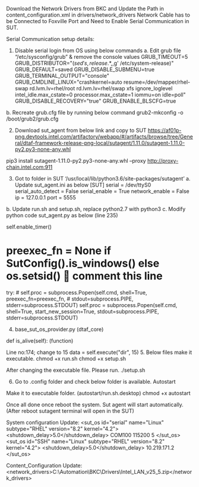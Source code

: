 Download the Network Drivers from BKC and Update the Path in content_configuration.xml in drivers/network_drivers
Network Cable has to be Connected to Foxville Port and Need to Enable Serial Communication in SUT.

Serial Communication setup details:

1.	Disable serial login from OS using below commands
a.	Edit grub file “/etc/sysconfig/grub”  & remove the console values 
GRUB_TIMEOUT=5
GRUB_DISTRIBUTOR="$(sed 's, release .*$,,g' /etc/system-release)"
GRUB_DEFAULT=saved
GRUB_DISABLE_SUBMENU=true
GRUB_TERMINAL_OUTPUT="console"
GRUB_CMDLINE_LINUX="crashkernel=auto resume=/dev/mapper/rhel-swap rd.lvm.lv=rhel/root rd.lvm.lv=rhel/swap xfs ignore_loglevel intel_idle.max_cstate=0 processor.max_cstate=1 iommu=on idle=poll"
GRUB_DISABLE_RECOVERY="true"
GRUB_ENABLE_BLSCFG=true


b.	Recreate grub.cfg file by running below command
grub2-mkconfig -o /boot/grub2/grub.cfg

2.	Download sut_agent from below link and copy to SUT
https://af01p-png.devtools.intel.com/artifactory/webapp/#/artifacts/browse/tree/General/dtaf-framework-release-png-local/sutagent/1.11.0/sutagent-1.11.0-py2.py3-none-any.whl 

pip3 install sutagent-1.11.0-py2.py3-none-any.whl –proxy http://proxy-chain.intel.com:911

3.	Got to folder in SUT ‘/usr/local/lib/python3.6/site-packages/sutagent’
a.	Update sut_agent.ini as below
[SUT]
serial = /dev/ttyS0 
serial_auto_detect = False
serial_enable = True
network_enable = False
ip = 127.0.0.1
port = 5555

b.	Update run.sh and setup.sh, replace python2.7 with python3
c.	Modify python code sut_agent.py as below (line 235)

self.enable_timer()
# preexec_fn = None if SutConfig().is_windows() else os.setsid()    comment this line
try:
         # self.proc = subprocess.Popen(self.cmd, shell=True, preexec_fn=preexec_fn,
         #                             stdout=subprocess.PIPE, stderr=subprocess.STDOUT)
         self.proc = subprocess.Popen(self.cmd, shell=True, start_new_session=True,
                                        stdout=subprocess.PIPE, stderr=subprocess.STDOUT)


4.	base_sut_os_provider.py (dtaf_core)

def is_alive(self): (function)

Line no:174; change to 15
data = self.execute("dir", 15)
5.	Below files make it executable.
chmod +x run.sh
chmod +x setup.sh

After changing the executable file. Please run.
./setup.sh


6.	Go to .config folder and check below folder is available.
Autostart

Make it to executable folder. (autostart/run.sh.desktop)
chmod +x autostart


Once all done once reboot the system. Sut agent will start automatically.
(After reboot sutagent terminal will open in the SUT)

	
System configuration Update:
<sut_os id="serial" name="Linux" subtype="RHEL" version="8.2" kernel="4.2">
                    <shutdown_delay>5.0</shutdown_delay>
                    <driver>
                        <com>
							<port>COM100</port>
                            <baudrate>115200</baudrate>
							<timeout>5</timeout>
                        </com>
                    </driver>
                </sut_os>
<sut_os id="SSH" name="Linux" subtype="RHEL" version="8.2" kernel="4.2">
                    <shutdown_delay>5.0</shutdown_delay>
                    <driver>
                        <ssh>
                            <credentials user="root" password="password"/>
                            <ipv4>10.219.171.2</ipv4>
                        </ssh>
                    </driver>
                </sut_os>

Content_Configuration Update:
    <drivers>
        <network_drivers>C:\Automation\BKC\Drivers\Intel_LAN_v25_5.zip</network_drivers>
    </drivers>

